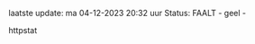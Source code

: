 laatste update: 
ma 04-12-2023 20:32   uur 
Status: FAALT - geel - 
<div class="service Y">httpstat</div>